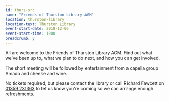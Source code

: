 ```yaml
---
id: thurs-src
name: "Friends of Thurston Library AGM"
location: thurston-library
location-text: Thurston Library
event-start-date: 2018-12-06
event-start-time: 1900
breadcrumb: y
---
```


All are welcome to the Friends of Thurston Library AGM. Find out what we've been up to, what we plan to do next, and how you can get involved.

The short meeting will be followed by entertainment from a capella group Amado and cheese and wine.

No tickets required, but please contact the library or call Richard Fawcett on [01359 231363](tel:01359231363) to let us know you're coming so we can arrange enough refreshments.
